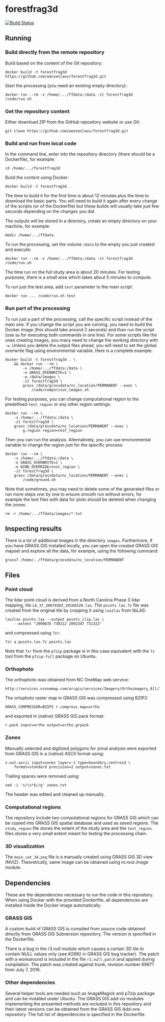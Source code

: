 # forestfrag3d

[![Build Status](https://travis-ci.org/wenzeslaus/forestfrag3d.svg?branch=master)](https://travis-ci.org/wenzeslaus/forestfrag3d)

## Running

### Build directly from the remote repository

Build based on the content of the Git repository:

    docker build -t forestfrag3d https://github.com/wenzeslaus/forestfrag3d.git

Start the processing (you need an existing empty directory):

    docker run --rm -v /home/.../ffdata:/data -it forestfrag3d /code/run.sh

### Get the repository content

Either download ZIP from the GitHub repository website or use Git:

    git clone https://github.com/wenzeslaus/forestfrag3d.git

### Build and run from local code

In the command line, enter into the repository directory (there should
be a Dockerfile), for example:

    cd /home/.../forestfrag3d

Build the content using Docker:

    docker build -t forestfrag3d .

The time to build it for the first time is about 12 minutes
plus the time to download the basic parts.
You will need to build it again after every change of the scripts
(or of the Dockerfile) but these builds will usually take just few
seconds depending on the changes you did.

The outputs will be stored in a directory, create an empty directory
on your machine, for example:

    mkdir /home/.../ffdata

To run the processing, set the volume `/data` to the empty you just
created and execute:

    docker run --rm -v /home/.../ffdata:/data -it forestfrag3d /code/run.sh

The time run on the full study area is about 20 minutes. For testing
purposes, there is a small area which takes about 5 minutes to compute.

To run just the test area, add `test` parameter to the main script:

    docker run ... /code/run.sh test

### Run part of the processing

To run just a part of the processing, call the specific script instead
of the main one. If you change the script you are running, you need to
build the Docker image (this should take around 2 seconds) and than
run the script (use `&&` for executing both commands in one line).
For some scripts like the ones creating images, you many need to change
the working directory with `-w`. Unless you delete the output files
ahead, you will need to set the global overwrite flag using
environmental variable. Here is a complete example:

    docker build -t forestfrag3d . \
        && docker run --rm \
            -v /home/.../ffdata:/data \
            -e GRASS_OVERWRITE=1 \
            -w /data/images \
            -it forestfrag3d \
            grass /data/grassdata/nc_location/PERMANENT --exec \
                /code/comparison_images.sh

For testing purposes, you can change computational region to
the predefined `test_region` or any other region settings:

    docker run --rm \
        -v /home/.../ffdata:/data \
        -it forestfrag3d \
        grass /data/grassdata/nc_location/PERMANENT --exec \
            g.region region=test_region

Then you can run the analysis. Alternatively, you can use environmental
variable to change the region just for the specific process:

    docker run --rm \
        -v /home/.../ffdata:/data \
        -e GRASS_OVERWRITE=1 \
        -e WIND_OVERRIDE=test_region \
        -it forestfrag3d \
        grass /data/grassdata/nc_location/PERMANENT --exec \
            /code/ground.sh

Note that sometimes, you may need to delete some of the generated files
or run more steps one by one to ensure smooth run without errors,
for example the text files with data for plots should be deleted when
changing the zones:

    rm -r /home/.../ffdata/images/*.txt

## Inspecting results

There is a lot of additional images in the directory `images`.
Furthermore, if you have GRASS GIS installed locally, you can open
the created GRASS GIS mapset and explore all the data, for example,
using the following command:

    grass7 /home/../ffdata/grassdata/nc_location/PERMANENT

## Files

### Point cloud

The lidar point cloud is derived from a North Carolina Phase 3 lidar
mapping, tile `LA_37_20079303_20160228.las`.
The `points.las.7z` file was created from the original tile by cropping
it using `las2las` from libLAS:

    las2las points.las --output points_clip.las \
        --extent "2090835 730212 2092347 731322"

and compressed using `7zr`:

    7zr a points.las.7z points.las

Note that `7zr` from the `p7zip` package is in this case equivalent
with the `7z` tool from the `p7zip-full` package on Ubuntu.

### Orthophoto

The orthophoto was obtained from NC OneMap web service:

    http://services.nconemap.com/arcgis/services/Imagery/Orthoimagery_All/ImageServer/WMSServer

The ortophoto raster map in GRASS GIS was compressed using BZIP2:

    GRASS_COMPRESSOR=BZIP2 r.compress map=ortho

and exported in (native) GRASS GIS pack format:

    r.pack input=ortho output=ortho.grpack

### Zones

Manually selected and digitized polygons for zonal analysis were
exported from GRASS GIS in a (native) ASCII format using:

    v.out.ascii input=zones layer=-1 type=boundary,centroid \
        format=standard precision=2 output=zones.txt

Trailing spaces were removed using:

    sed -i 's/\s*$//g' zones.txt

The header was edited and cleaned up manually.

### Computational regions

The repository include two computational regions for GRASS GIS which can
be copied into GRASS GIS spatial database and used as *saved regions*.
The `study_region` file stores the extent of the study area and
the `test_region` files stores a very small extent meant for
testing the processing chain.

### 3D visualization

The `main_cat_3d.png` file is a manually created using GRASS GIS 3D view
(NVIZ). Theoretically, same image can be obtained using *m.nviz.image*
module.

## Dependencies

These are the dependencies necessary to run the code in this repository.
When using Docker with the provided Dockerfile, all dependencies are
installed inside the Docker image automatically.

### GRASS GIS

A custom build of GRASS GIS is compiled from source code obtained
directly from GRASS GIS Subversion repository. The version
is specified in the Dockerfile.

There is a bug in the r3.null module which causes a certain 3D tile
to contain NULL values only (see #2992 in GRASS GIS bug tracker).
The patch with a workaround is included in the file `r3.null.patch`
and applied during compilation. The patch was created against trunk,
revision number 69871 from July 7, 2016.

### Other dependencies

Several helper tools are needed such as ImageMagick and p7zip package
and can be installed under Ubuntu. The GRASS GIS add-on modules
implementing the presented methods are included in this repository and
their latest versions can be obtained from the GRASS GIS Add-ons repository.
The full list of dependencies is specified in the Dockerfile.
